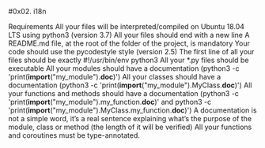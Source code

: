 #0x02. i18n


Requirements
All your files will be interpreted/compiled on Ubuntu 18.04 LTS using python3 (version 3.7)
All your files should end with a new line
A README.md file, at the root of the folder of the project, is mandatory
Your code should use the pycodestyle style (version 2.5)
The first line of all your files should be exactly #!/usr/bin/env python3
All your *.py files should be executable
All your modules should have a documentation (python3 -c 'print(__import__("my_module").__doc__)')
All your classes should have a documentation (python3 -c 'print(__import__("my_module").MyClass.__doc__)')
All your functions and methods should have a documentation (python3 -c 'print(__import__("my_module").my_function.__doc__)' and python3 -c 'print(__import__("my_module").MyClass.my_function.__doc__)')
A documentation is not a simple word, it’s a real sentence explaining what’s the purpose of the module, class or method (the length of it will be verified)
All your functions and coroutines must be type-annotated.
